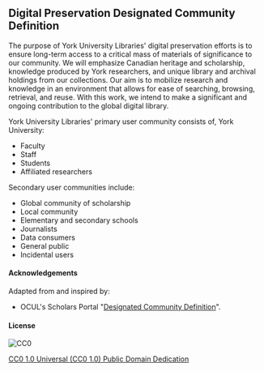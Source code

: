 ## Digital Preservation Designated Community Definition

The purpose of York University Libraries' digital preservation efforts is to ensure long-term access to a critical mass of materials of significance to our community. We will emphasize Canadian heritage and scholarship, knowledge produced by York researchers, and unique library and archival holdings from our collections. Our aim is to mobilize research and knowledge in an environment that allows for ease of searching, browsing, retrieval, and reuse. With this work, we intend to make a significant and ongoing contribution to the global digital library.

York University Libraries' primary user community consists of, York University:

* Faculty
* Staff
* Students
* Affiliated researchers

Secondary user communities include:

* Global community of scholarship
* Local community
* Elementary and secondary schools
* Journalists
* Data consumers
* General public
* Incidental users

#### Acknowledgements

Adapted from and inspired by:

* OCUL's Scholars Portal "[Designated Community Definition](https://spotdocs.scholarsportal.info/display/OAIS/Designated+Community+Definition)".

#### License

![CC0](http://i.creativecommons.org/p/zero/1.0/88x31.png "CC0")

[CC0 1.0 Universal (CC0 1.0) Public Domain Dedication](http://creativecommons.org/publicdomain/zero/1.0/)
